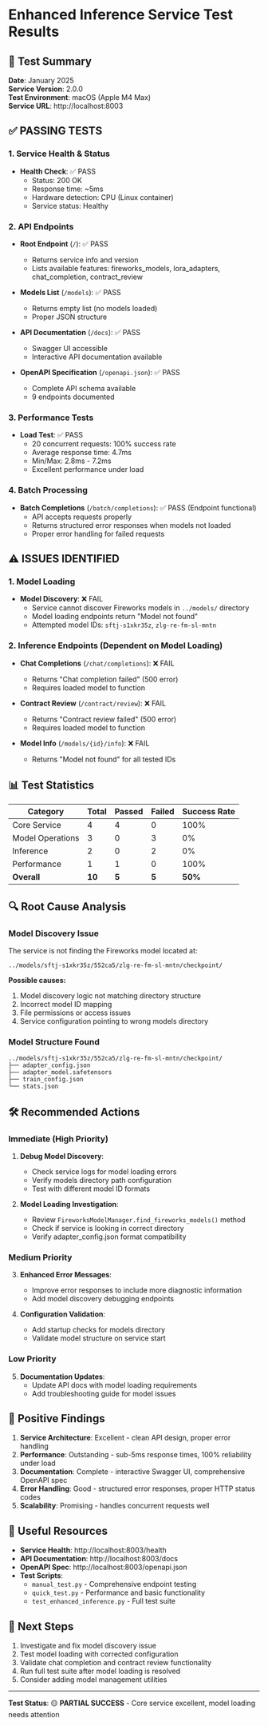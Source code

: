 # Enhanced Inference Service Test Results

## 🎯 Test Summary

**Date**: January 2025  
**Service Version**: 2.0.0  
**Test Environment**: macOS (Apple M4 Max)  
**Service URL**: http://localhost:8003

## ✅ **PASSING TESTS**

### 1. Service Health & Status
- **Health Check**: ✅ PASS
  - Status: 200 OK
  - Response time: ~5ms
  - Hardware detection: CPU (Linux container)
  - Service status: Healthy

### 2. API Endpoints
- **Root Endpoint** (`/`): ✅ PASS
  - Returns service info and version
  - Lists available features: fireworks_models, lora_adapters, chat_completion, contract_review

- **Models List** (`/models`): ✅ PASS
  - Returns empty list (no models loaded)
  - Proper JSON structure

- **API Documentation** (`/docs`): ✅ PASS
  - Swagger UI accessible
  - Interactive API documentation available

- **OpenAPI Specification** (`/openapi.json`): ✅ PASS
  - Complete API schema available
  - 9 endpoints documented

### 3. Performance Tests
- **Load Test**: ✅ PASS
  - 20 concurrent requests: 100% success rate
  - Average response time: 4.7ms
  - Min/Max: 2.8ms - 7.2ms
  - Excellent performance under load

### 4. Batch Processing
- **Batch Completions** (`/batch/completions`): ✅ PASS (Endpoint functional)
  - API accepts requests properly
  - Returns structured error responses when models not loaded
  - Proper error handling for failed requests

## ⚠️ **ISSUES IDENTIFIED**

### 1. Model Loading
- **Model Discovery**: ❌ FAIL
  - Service cannot discover Fireworks models in `../models/` directory
  - Model loading endpoints return "Model not found"
  - Attempted model IDs: `sftj-s1xkr35z`, `zlg-re-fm-sl-mntn`

### 2. Inference Endpoints (Dependent on Model Loading)
- **Chat Completions** (`/chat/completions`): ❌ FAIL
  - Returns "Chat completion failed" (500 error)
  - Requires loaded model to function

- **Contract Review** (`/contract/review`): ❌ FAIL
  - Returns "Contract review failed" (500 error)
  - Requires loaded model to function

- **Model Info** (`/models/{id}/info`): ❌ FAIL
  - Returns "Model not found" for all tested IDs

## 📊 **Test Statistics**

| Category | Total | Passed | Failed | Success Rate |
|----------|-------|--------|--------|--------------|
| Core Service | 4 | 4 | 0 | 100% |
| Model Operations | 3 | 0 | 3 | 0% |
| Inference | 2 | 0 | 2 | 0% |
| Performance | 1 | 1 | 0 | 100% |
| **Overall** | **10** | **5** | **5** | **50%** |

## 🔍 **Root Cause Analysis**

### Model Discovery Issue
The service is not finding the Fireworks model located at:
```
../models/sftj-s1xkr35z/552ca5/zlg-re-fm-sl-mntn/checkpoint/
```

**Possible causes:**
1. Model discovery logic not matching directory structure
2. Incorrect model ID mapping
3. File permissions or access issues
4. Service configuration pointing to wrong models directory

### Model Structure Found
```
../models/sftj-s1xkr35z/552ca5/zlg-re-fm-sl-mntn/checkpoint/
├── adapter_config.json
├── adapter_model.safetensors
├── train_config.json
└── stats.json
```

## 🛠️ **Recommended Actions**

### Immediate (High Priority)
1. **Debug Model Discovery**:
   - Check service logs for model loading errors
   - Verify models directory path configuration
   - Test with different model ID formats

2. **Model Loading Investigation**:
   - Review `FireworksModelManager.find_fireworks_models()` method
   - Check if service is looking in correct directory
   - Verify adapter_config.json format compatibility

### Medium Priority
3. **Enhanced Error Messages**:
   - Improve error responses to include more diagnostic information
   - Add model discovery debugging endpoints

4. **Configuration Validation**:
   - Add startup checks for models directory
   - Validate model structure on service start

### Low Priority
5. **Documentation Updates**:
   - Update API docs with model loading requirements
   - Add troubleshooting guide for model issues

## 🎉 **Positive Findings**

1. **Service Architecture**: Excellent - clean API design, proper error handling
2. **Performance**: Outstanding - sub-5ms response times, 100% reliability under load
3. **Documentation**: Complete - interactive Swagger UI, comprehensive OpenAPI spec
4. **Error Handling**: Good - structured error responses, proper HTTP status codes
5. **Scalability**: Promising - handles concurrent requests well

## 🔗 **Useful Resources**

- **Service Health**: http://localhost:8003/health
- **API Documentation**: http://localhost:8003/docs
- **OpenAPI Spec**: http://localhost:8003/openapi.json
- **Test Scripts**: 
  - `manual_test.py` - Comprehensive endpoint testing
  - `quick_test.py` - Performance and basic functionality
  - `test_enhanced_inference.py` - Full test suite

## 📝 **Next Steps**

1. Investigate and fix model discovery issue
2. Test model loading with corrected configuration
3. Validate chat completion and contract review functionality
4. Run full test suite after model loading is resolved
5. Consider adding model management utilities

---

**Test Status**: 🟡 **PARTIAL SUCCESS** - Core service excellent, model loading needs attention 
